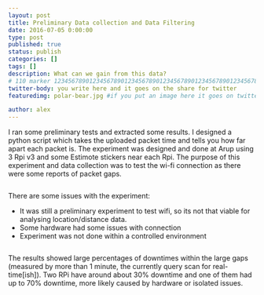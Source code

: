 ```yaml
---
layout: post
title: Preliminary Data collection and Data Filtering
date: 2016-07-05 0:00:00
type: post
published: true
status: publish
categories: []
tags: []
description: What can we gain from this data?
# 110 marker 1234567890123456789012345678901234567890123456789012345678901234567890123456789012345678901234567890123456789
twitter-body: you write here and it goes on the share for twitter
featuredimg: polar-bear.jpg #if you put an image here it goes on twitter too

author: alex
---
```


I ran some preliminary tests and extracted some results. I designed a python script which takes the uploaded packet time and tells you how far apart each packet is. The experiment was designed and done at Arup using 3 Rpi v3 and some Estimote stickers near each Rpi. The purpose of this experiment and data collection was to test the wi-fi connection as there were some reports of packet gaps.

<IMAGE>

There are some issues with the experiment:

- It was still a preliminary experiment to test wifi, so its not that viable for analysing location/distance data.
- Some hardware had some issues with connection
- Experiment was not done within a controlled environment

<IMAGE>

The results showed large percentages of downtimes within the large gaps (measured by more than 1 minute, the currently query scan for real-time[ish]). Two RPi have around about 30% downtime and one of them had up to 70% downtime, more likely caused by hardware or isolated issues.